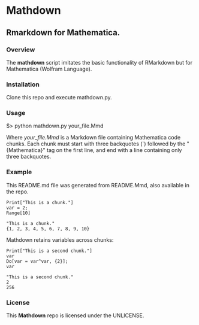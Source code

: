 # Mathdown
## Rmarkdown for Mathematica.


### Overview
The **mathdown** script imitates the basic functionality of RMarkdown but for Mathematica (Wolfram Language).


### Installation
Clone this repo and execute mathdown.py.


### Usage
$> python mathdown.py your_file.Mmd

Where *your_file.Mmd* is a Markdown file containing Mathematica code chunks. Each chunk
must start with three backquotes (`) followed by the "{Mathematica}" tag on the first
line, and end with a line containing only three backquotes.


### Example
This README.md file was generated from README.Mmd, also available in the repo.
```{Mathematica}
Print["This is a chunk."]
var = 2;
Range[10]
```

```
"This is a chunk."
{1, 2, 3, 4, 5, 6, 7, 8, 9, 10}
```

Mathdown retains variables across chunks:

```{Mathematica}
Print["This is a second chunk."]
var
Do[var = var^var, {2}];
var
```

```
"This is a second chunk."
2
256
```


### License
This **Mathdown** repo is licensed under the UNLICENSE.
